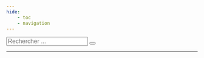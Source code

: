 ```yaml
---
hide:
    - toc
    - navigation
---
```




<div id="Bibliotek" class="div-cleanbody">
    <div id="BiblioteksTitle" class="biblioteks-tilte" biblioteks-tilte></div>
    <input type="search" class="search-input" placeholder="Rechercher ..." title="Rechercher" bibliotek-search>
    <button id="BtnAdd" class="btn neumorphic-btn" onclick="AddBibliotek('` + data[1][2] + `','` + data[1][3] + `');"><i class="fa-solid fa-plus"></i></button>
    <hr>
    <div id="BiblioteksGrid" class="biblioteks-grid" biblioteks-grid-container></div>
</div>



<div id="Katalog" class="div-cleanbody hide">
    <div id="Content"> 
        <div id="KatalogMenu">
            <div id="KatalogTitle"></div>
            <div id="SubMenu">
                <div id="SubButtons" style="display: block;"></div>
                <input type="search" id="SearchInput" class="search-input" placeholder="Rechercher ..." title="Rechercher" data-search>
                <button class="btn neumorphic-btn" id="FilterBtn" onclick="HideShowFilters('FiltersZone','FilterBtn');"><i class="fa-solid fa-filter"></i></button>
                <div class="hide" id="FiltersZone">
                    <div id="Filter1Zone"></div>
                    <div id="Filter2Zone"></div>
                    <div id="SearchParam"></div>
                </div>
            </div>
        </div><hr>
        <div id="FiltersTag">
            <div style="text-align:left; justify-content: left;" id="FiltersList"></div>
        </div>
        <div id="CardGrid" data-ressource-cards-container></div>
        <div id="TabPreview" class="container p-3 mt-3 border hide"></div>     
        <hr><div id="CopyrightZone"></div>
    </div>
</div>

<div class="popup hide" id="PopupAdd">
    <div id="AddStep1"></div>
    <div class="hide" id="AddStep2"></div>
</div>


<div id="LoaderContainer" class="hide">
    <div id="LoaderWheel"></div>
    <h4>Chargement</h4>
</div>




















<template data-ressource-template>
    <div class="card container">
        <a href="" target="_blank" data-link>
            <div class="img"><img src="" data-img></div>
            <div class="header" data-header></div>
            <div class="overlay">
                <p data-descr></p>
                <p style="border-top:solid 1px grey; padding-top:5px;" data-author></p>
            </div>
        </a>
    </div>
</template>


<template bibliotek-card-template>
    <div class="bibliotek-card">
        <h2 class="bibliotek-name" bibliotek-name></h2>
        <p class="bibliotek-descr" bibliotek-descr></p>
        <div class="bibliotek-katalogs" bibliotek-katalogs></div>
    <hr style="margin-top:125px;">
    </div>
</template>













<head>
    <meta charset="utf-8">
    <!--<meta http-equiv="X-UA-Compatible" content="IE=edge">  Cette balise est faite pour adapter Internet Explorer, mais elle semble désuette en 2022-->
    <!--<meta name="description" content="csv to datatables to csv">-->
    <meta name="viewport" content="width=device-width, initial-scale=1">
    <!-- Custom CSS -->
    <link type="text/css" rel="stylesheet" href="https://cdn.datatables.net/1.10.22/css/jquery.dataTables.min.css">
    <link type="text/css" rel="stylesheet" href="https://cdn.datatables.net/buttons/1.6.4/css/buttons.dataTables.min.css">  
    <!-- Custom JS -->
    <script type="text/javascript" src="https://code.jquery.com/jquery-3.5.1.min.js"></script>
    <script type="text/javascript" src="https://cdn.datatables.net/1.10.22/js/jquery.dataTables.min.js"></script>
    <script type="text/javascript" src="https://cdn.datatables.net/buttons/1.6.4/js/dataTables.buttons.min.js"></script>
    <script type="text/javascript" src="https://cdn.datatables.net/buttons/1.6.4/js/buttons.html5.min.js"></script>
    <script type="text/javascript" src="https://cdn.datatables.net/buttons/1.6.4/js/buttons.colVis.min.js"></script>    
    <script type="text/javascript" src="https://unpkg.com/papaparse@5.3.0/papaparse.min.js"></script>
    <script src="https://kit.fontawesome.com/f9666d4f53.js" crossorigin="anonymous"></script>
    <!-- Personnal Konsilion CSS -->
    <link rel="stylesheet" href="https://konsilion.github.io/katalog-setup/css/CleanBody.css">
    <link rel="stylesheet" href="https://konsilion.github.io/katalog-setup/css/GridCard.css">
    <link rel="stylesheet" href="https://konsilion.github.io/katalog-setup/css/Form.css">
    <link rel="stylesheet" href="https://konsilion.github.io/katalog-setup/css/NeumorphismElem.css">  
    <link rel="stylesheet" href="https://konsilion.github.io/katalog-setup/css/Katalog.css">
    <link rel="stylesheet" href="https://konsilion.github.io/katalog-setup/css/BootstrapTable.css">    
    <!-- Personnal Konsilion JS -->
    <script type="text/javascript" src="https://konsilion.github.io/katalog-setup/js/katalog.js"></script>
    <script type="text/javascript" src="../home.js"></script>
</head>




<style>

    
.search-wrapper {
  display: flex;
  flex-direction: column;
  gap: .25rem; 
}

input {
  font-size: 1rem;
}

    
.bibliotek-katalogs {
  margin: 25px 0px;
  display: grid;
  grid-template-columns: repeat(auto-fit, minmax(200px, auto));
  gap: 30px;
  justify-content: left;    
}    
    
    
    
    
#CardGrid {
  margin: 15px 0px;
  display: grid;
  grid-template-columns: repeat(auto-fit, minmax(300px, auto));
  gap: 30px;
  justify-content: left;    
}

.card {
  border: 1px solid #CCC;
  background-color: #EEE;
  height: 225px;
  border-radius: 10px;
}


    
.card > .header {
    padding: 5px 15px;
    background-color: #DDD;
    font-size: 80px;
}


.header {
  font-size: 16px;
  color: black;
  padding: 15px;
  overflow: hidden;
}
    
.img {
    text-align: center;
    border-bottom: 1px solid #CCC;
    background-color: white;
    height: 70%;
    overflow: hidden;
    border-radius: 10px 10px 0px 0px;
}
  
.img > img {
    height: 100%;
    padding:10px;
}
    
    
    
.add-card {
  border: 1px solid #EFEFEF;
  background-color: rgba(250,250,250,0.5);
  height: 225px;
  width: auto;
  margin-left: 0px;  
  border-radius: 10px;
}
    
.add-card:hover {
  border: 1px solid #EFEFEF;
  background-color: rgba(250,250,250,1);
} 
        
    
.add-img {
    text-align: center;
    height: 100%;
    overflow: hidden;
    border-radius: 10px;
}
    
.add-img > img {
    height: 75%;
    padding-top:50px;
}
    
.add-img:hover > img {
filter: grayscale(10%) !important;
}   
    
.hide {
  display: none;
}

.md-footer {
    display:block;
}
</style>
